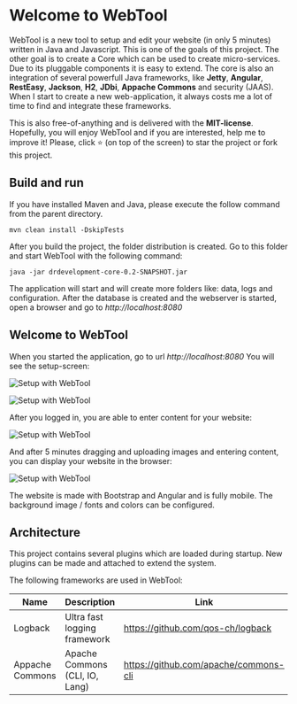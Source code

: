 # Welcome to WebTool
WebTool is a new tool to setup and edit your website (in only 5 minutes) written in Java and Javascript. This is one of the goals of this project. The other goal is to create a Core which can be used to create micro-services. Due to its pluggable components it is easy to extend.
The core is also an integration of several powerfull Java frameworks, like **Jetty**, **Angular**, **RestEasy**, **Jackson**, **H2**, **JDbi**, **Appache Commons** and security (JAAS). When I start to create a new web-application, it always costs me a lot of time to find and integrate these frameworks.

This is also free-of-anything and is delivered with the **MIT-license**. Hopefully, you will enjoy WebTool and if you are interested, help me to improve it! Please, click :star: (on top of the screen) to star the project or fork this project. 

## Build and run
If you have installed Maven and Java, please execute the follow command from the parent directory.
```
mvn clean install -DskipTests
```
After you build the project, the folder distribution is created. Go to this folder and start WebTool with the following command:
```
java -jar drdevelopment-core-0.2-SNAPSHOT.jar
```
The application will start and will create more folders like: data, logs and configuration. After the database is created and the webserver is started, open a browser and go to *http://localhost:8080*

## Welcome to WebTool
When you started the application, go to url *http://localhost:8080*
You will see the setup-screen:

![Setup with WebTool](http://www.drdevelopment.org/static/images/setup.png)

![Setup with WebTool](http://www.drdevelopment.org/static/images/login.png)

After you logged in, you are able to enter content for your website:

![Setup with WebTool](http://www.drdevelopment.org/static/images/paragraph.png)

And after 5 minutes dragging and uploading images and entering content, you can display your website in the browser:

![Setup with WebTool](http://www.drdevelopment.org/static/images/website.png)

The website is made with Bootstrap and Angular and is fully mobile. The background image / fonts and colors can be configured.

## Architecture

This project contains several plugins which are loaded during startup. New plugins can be made and attached to extend the system.

The following frameworks are used in WebTool:

| Name                | Description                                               | Link                                    |
| ------------------- | --------------------------------------------------------- | --------------------------------------- |
| Logback             | Ultra fast logging framework                              | https://github.com/qos-ch/logback       |
| Appache Commons     | Apache Commons (CLI, IO, Lang)                            | https://github.com/apache/commons-cli   |
